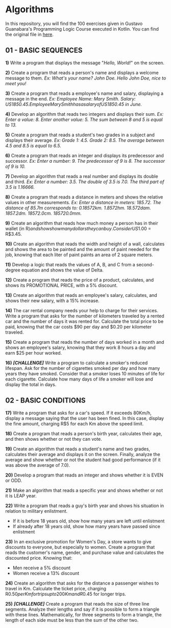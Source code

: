 
# Algorithms

In this repository, you will find the 100 exercises given in Gustavo Guanabara's Programming Logic Course executed in Kotlin. You can find the original file in [here](https://www.cursoemvideo.com/wp-content/uploads/2019/08/exercicios-algoritmos.pdf).

## 01 - BASIC SEQUENCES

**1)** Write a program that displays the message "*Hello, World!*" on the screen.

**2)** Create a program that reads a person's name and displays a welcome message to them.
*Ex: What's your name? John Doe. Hello John Doe, nice to meet you!*

**3)** Create a program that reads a employee's name and salary, displaying a message in the end.
*Ex: Employee Name: Mary Smith. Salary: US$1850.45. Employee Mary Smith has a salary of US$1850.45 in June.*

**4)** Develop an algorithm that reads two integers and displays their sum.
*Ex: Enter a value: 8. Enter another value: 5. The sum between 8 and 5 is equal to 13.* 

**5)** Create a program that reads a student's two grades in a subject and displays their average.
*Ex: Grade 1: 4.5. Grade 2: 8.5. The average between 4.5 and 8.5 is equal to 6.5.*

**6)** Create a program that reads an integer and displays its predecessor and successor.
*Ex: Enter a number: 9. The predecessor of 9 is 8. The successor of 9 is 10.*

**7)** Develop an algorithm that reads a real number and displays its double and third.
*Ex: Enter a number: 3.5. The double of 3.5 is 7.0. The third part of 3.5 is 1.16666.*

**8)** Create a program that reads a distance in meters and shows the relative values in other measurements.
*Ex: Enter a distance in meters: 185.72. The distance of 85.7m corresponds to: 0.18572km. 1.8572hm. 18.572dam. 1857.2dm. 18572.0cm. 185720.0mm.*

**9)** Create an algorithm that reads how much money a person has in their wallet (in R$) and shows how many dollars they can buy. Consider US$1.00 = R$3.45.

**10)** Create an algorithm that reads the width and height of a wall, calculates and shows the area to be painted and the amount of paint needed for the job, knowing that each liter of paint paints an area of ​​2 square meters.

**11)** Develop a logic that reads the values ​​of A, B, and C from a second-degree equation and shows the value of Delta.

**12)** Create a program that reads the price of a product, calculates, and shows its PROMOTIONAL PRICE, with a 5% discount.

**13)** Create an algorithm that reads an employee's salary, calculates, and shows their new salary, with a 15% increase.

**14)** The car rental company needs your help to charge for their services. Write a program that asks for the number of kilometers traveled by a rented car and the number of days it was rented for. Calculate the total price to be paid, knowing that the car costs $90 per day and $0.20 per kilometer traveled.

**15)** Create a program that reads the number of days worked in a month and shows an employee's salary, knowing that they work 8 hours a day and earn $25 per hour worked.

**16)** ***[CHALLENGE]*** Write a program to calculate a smoker's reduced lifespan. Ask for the number of cigarettes smoked per day and how many years they have smoked. Consider that a smoker loses 10 minutes of life for each cigarette. Calculate how many days of life a smoker will lose and display the total in days.


## 02 - BASIC CONDITIONS

**17)** Write a program that asks for a car's speed. If it exceeds 80Km/h, display a 
message saying that the user has been fined. In this case, display the fine amount, 
charging R$5 for each Km above the speed limit.

**18)** Create a program that reads a person's birth year, calculates their age, and 
then shows whether or not they can vote.

**19)** Create an algorithm that reads a student's name and two grades, calculates their 
average and displays it on the screen. Finally, analyze the average and show whether 
or not the student had good performance (if it was above the average of 7.0).

**20)** Develop a program that reads an integer and shows whether it is EVEN or ODD.

**21)** Make an algorithm that reads a specific year and shows whether or not it is 
LEAP year.

**22)** Write a program that reads a guy's birth year and shows his situation in relation 
to military enlistment.
- If it is before 18 years old, show how many years are left until enlistment
- If already after 18 years old, show how many years have passed since enlistment

**23)** In an exclusive promotion for Women's Day, a store wants to give discounts to 
everyone, but especially to women. Create a program that reads the customer's name, 
gender, and purchase value and calculates the discounted price. Knowing that:
- Men receive a 5% discount
- Women receive a 13% discount

**24)** Create an algorithm that asks for the distance a passenger wishes to travel in Km. 
Calculate the ticket price, charging R$0.50 per Km for trips up to 200Km and R$0.45 for 
longer trips.

**25)** ***[CHALLENGE]*** Create a program that reads the size of three line segments. Analyze 
their lengths and say if it is possible to form a triangle with these lines. 
Mathematically, for three segments to form a triangle, the length of each side must be 
less than the sum of the other two.
